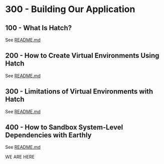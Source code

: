 # 300 - Building Our Application

## 100 - What Is Hatch?

See [README.md](./100/README.md)

## 200 - How to Create Virtual Environments Using Hatch

See [README.md](./200/README.md)

## 300 - Limitations of Virtual Environments with Hatch

See [README.md](./300/README.md)

## 400 - How to Sandbox System-Level Dependencies with Earthly

See [README.md](./400/README.md)

WE ARE HERE
